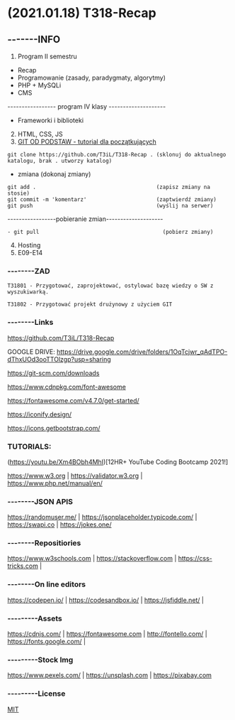 # (2021.01.18) T318-Recap

## -------INFO

1. Program II semestru
 - Recap
 - Programowanie (zasady, paradygmaty, algorytmy)
 - PHP + MySQLi
 - CMS
 
----------------- program IV klasy --------------------
 - Frameworki i biblioteki
2. HTML, CSS, JS
3. [GIT OD PODSTAW - tutorial dla początkujących](https://youtu.be/j-EhgAi-u-Y)
```
git clone https://github.com/T3iL/T318-Recap . (sklonuj do aktualnego katalogu, brak . utworzy katalog)
```
- zmiana                                         (dokonaj zmiany)
```
git add .                                      (zapisz zmiany na stosie)
git commit -m 'komentarz'                      (zaptwierdź zmiany)
git push                                       (wyślij na serwer)
``` 
 -----------------pobieranie zmian--------------------
```
- git pull                                       (pobierz zmiany)
```
 
4. Hosting
5. E09-E14


### --------ZAD

```
T31801 - Przygotować, zaprojektować, ostylować bazę wiedzy o SW z wyszukiwarką.

T31802 - Przygotować projekt drużynowy z użyciem GIT

```

### --------Links
https://github.com/T3iL/T318-Recap

GOOGLE DRIVE: https://drive.google.com/drive/folders/1OqTcjwr_qAdTPO-dThxUOd3ooTTOlzgp?usp=sharing

https://git-scm.com/downloads

https://www.cdnpkg.com/font-awesome

https://fontawesome.com/v4.7.0/get-started/

https://iconify.design/

https://icons.getbootstrap.com/

### TUTORIALS:
(https://youtu.be/Xm4BObh4MhI)[12HR+ YouTube Coding Bootcamp 2021!]


https://www.w3.org | https://validator.w3.org | https://www.php.net/manual/en/
### --------JSON APIS
https://randomuser.me/ | https://jsonplaceholder.typicode.com/ | https://swapi.co | https://jokes.one/
### --------Repositiories
https://www.w3schools.com | https://stackoverflow.com | https://css-tricks.com |
### --------On line editors
https://codepen.io/ | https://codesandbox.io/ | https://jsfiddle.net/ |
### ---------Assets
https://cdnjs.com/ | https://fontawesome.com | http://fontello.com/ | https://fonts.google.com/ |
### ---------Stock Img
https://www.pexels.com/ | https://unsplash.com | https://pixabay.com
### ---------License
[MIT](https://choosealicense.com/licenses/mit/)
